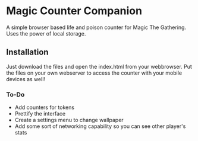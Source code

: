 # Magic Counter Companion
A simple browser based life and poison counter for Magic The Gathering. Uses the power of local storage.

## Installation
Just download the files and open the index.html from your webbrowser. Put the files on your own webserver to access the counter with your mobile devices as well!

### To-Do
- Add counters for tokens
- Prettify the interface
- Create a settings menu to change wallpaper
- Add some sort of networking capability so you can see other player's stats